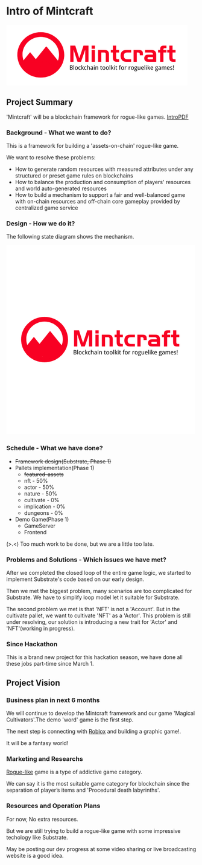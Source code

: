 # Intro of **Mintcraft**

![Logo][logo]

## Project Summary

'Mintcraft' will be a blockchain framework for rogue-like games.
[IntroPDF](presentation.pdf)

### Background - What we want to do?

This is a framework for building a 'assets-on-chain' rogue-like game.

We want to resolve these problems:

* How to generate random resources with measured attributes under any structured or preset game rules on blockchains
* How to balance the production and consumption of players' resources and world auto-generated resources
* How to build a mechanism to support a fair and well-balanced game with on-chain resources and off-chain core gameplay provided by centralized game service

### Design - How we do it?

The following state diagram shows the mechanism.

![State Diagram][diagram]

### Schedule - What we have done?

* ~~Framework design(Substrate, Phase 1)~~
* Pallets implementation(Phase 1)
  * ~~featured-assets~~
  * nft - 50%
  * actor - 50%
  * nature - 50%
  * cultivate - 0%
  * implication - 0%
  * dungeons - 0%
* Demo Game(Phase 1)
  * GameServer
  * Frontend

(>.<) Too much work to be done, but we are a little too late.

### Problems and Solutions - Which issues we have met?

After we completed the closed loop of the entire game logic, we started to implement Substrate's code based on our early design.

Then we met the biggest problem, many scenarios are too complicated for Substrate. We have to simplify loop model let it suitable for Substrate.

The second problem we met is that 'NFT' is not a 'Account'. But in the cultivate pallet, we want to cultivate 'NFT' as a 'Actor'. This problem is still under resolving, our solution is introducing a new trait for 'Actor' and 'NFT'(working in progress).

### Since Hackathon

This is a brand new project for this hackation season, we have done all these jobs part-time since March 1.

## Project Vision

### Business plan in next 6 months

We will continue to develop the Mintcraft framework and our game 'Magical Cultivators'.The demo 'word' game is the first step.

The next step is connecting with [Roblox](https://www.roblox.com/) and building a graphic game!.

It will be a fantasy world!

### Marketing and Researchs

[Rogue-like](https://en.wikipedia.org/wiki/Roguelike) game is a type of addictive game category.

We can say it is the most suitable game category for blockchain since the separation of player’s items and 'Procedural death labyrinths'.

### Resources and Operation Plans

For now, No extra resources.

But we are still trying to build a rogue-like game with some impressive techology like Substrate.

May be posting our dev progress at some video sharing or live broadcasting website is a good idea.

[logo]: logos/logo_en_small.png "logo"
[diagram]: logos/logo_en.png "State Diagram"
